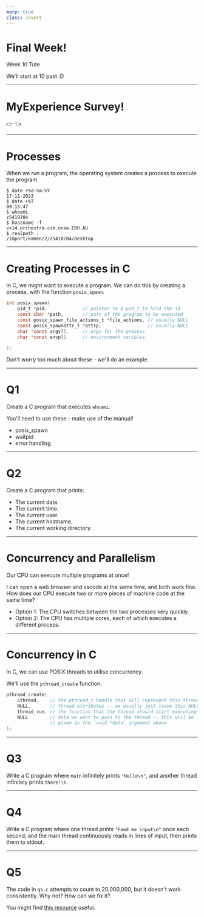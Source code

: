 ```yaml
---
marp: true
class: invert
---
```


# Final Week!
Week 10 Tute

We'll start at 10 past :D

---

# MyExperience Survey!

:point_right: :point_left:


---

# Processes

When we run a program, the operating system creates a process to execute the program.

```
$ date +%d-%m-%Y
17-11-2023
$ date +%T
09:15:47
$ whoami
z5418204
$ hostname -f
vx14.orchestra.cse.unsw.EDU.AU
$ realpath .
/import/kamen/2/z5418204/Desktop
```

---

# Creating Processes in C

In C, we might want to execute a program. We can do this by creating a process, with the function `posix_spawn`.

```C
int posix_spawn(
    pid_t *pid,             // pointer to a pid_t to hold the id
    const char *path,       // path of the program to be executed
    const posix_spawn_file_actions_t *file_actions, // usually NULL
    const posix_spawnattr_t *attrp,                 // usually NULL
    char *const argv[],     // argv for the process
    char *const envp[]      // environment varibles

);
```

Don't worry too much about these - we'll do an example.

---

# Q1

Create a C program that executes `whoami`.

You'll need to use these - make use of the manual!
- posix_spawn
- waitpid
- error handling

---

# Q2

Create a C program that prints:

- The current date.
- The current time.
- The current user.
- The current hostname.
- The current working directory.

---

# Concurrency and Parallelism

Our CPU can execute multiple programs at once!

I can open a web browser and vscode at the same time, and both work fine. How does our CPU execute two or more pieces of machine code at the same time?

- Option 1: The CPU switches between the two processes very quickly.
- Option 2: The CPU has multiple cores, each of which executes a different process.

---

# Concurrency in C

In C, we can use POSIX threads to utilise concurrency.

We'll use the `pthread_create` function.
```C
pthread_create(
    &thread,    // the pthread_t handle that will represent this thread
    NULL,       // thread-attributes -- we usually just leave this NULL
    thread_run, // the function that the thread should start executing
    NULL        // data we want to pass to the thread -- this will be
                // given in the `void *data` argument above
);
```

---

# Q3

Write a C program where `main` infinitely prints `"Hello\n"`, and another thread infinitely prints `there!\n`.

---

# Q4

Write a C program where one thread prints `"Feed me input\n"` once each second, and the main thread continuously reads in lines of input, then prints them to stdout.

---

# Q5

The code in `q5.c` attempts to count to 20,000,000, but it doesn't work consistently. Why not? How can we fix it?

You might find [this resource](https://web.cse.unsw.edu.au/~xavc/data-race/) useful.